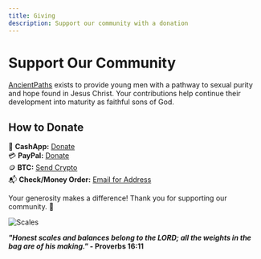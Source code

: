 ```yaml
---
title: Giving
description: Support our community with a donation
---
```


# Support Our Community

[AncientPaths](https://www.ancientpaths.io/) exists to provide young men with a pathway to sexual purity and hope found in Jesus Christ. Your contributions help continue their development into maturity as faithful sons of God.

## How to Donate

💸 **CashApp:** [Donate](https://cash.me/$ancientpathsio)  
💳 **PayPal:** [Donate](https://www.paypal.com/ncp/payment/5UEDTRTKWPZVC)  
🪙 **BTC:** [Send Crypto](/give)  
📬 **Check/Money Order:** [Email for Address](mailto:ancientpaths.io@gmail.com)

Your generosity makes a difference! Thank you for supporting our community. 🙌

![Scales](/img/scales2.png)

**_"Honest scales and balances belong to the LORD; all the weights in the bag are of his making."_ - Proverbs 16:11**

<script type="text/javascript">
  var refTagger = {
    settings: {
      bibleVersion: 'ESV'
    }
  };

  (function(d, t) {
    var n = d.querySelector('[nonce]');
    refTagger.settings.nonce = n && (n.nonce || n.getAttribute('nonce'));
    var g = d.createElement(t), s = d.getElementsByTagName(t)[0];
    g.src = 'https://api.reftagger.com/v2/RefTagger.js';
    g.nonce = refTagger.settings.nonce;
    s.parentNode.insertBefore(g, s);
  }(document, 'script'));
</script>
